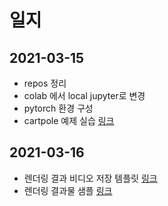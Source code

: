 # 일지

## 2021-03-15
* repos 정리
* colab 에서 local jupyter로 변경
* pytorch 환경 구성
* cartpole 예제 실습 [링크](sample/cartpole_cnn)

## 2021-03-16
* 렌더링 결과 비디오 저장 템플릿 [링크](sample/save_as_mp4)
* 렌더링 결과물 샘플 [링크](sample/cartpole_video/openaigym.video.16.7604.video005421.mp4)